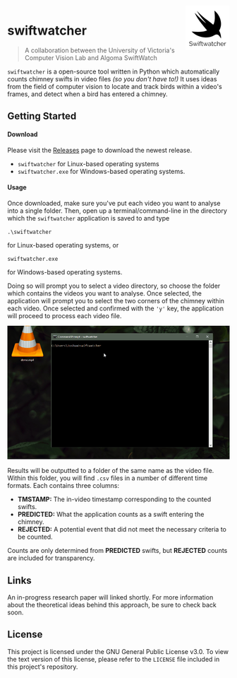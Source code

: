<img src="data/logo.png" align="right" style="width:100px;height:100px;"/>

# swiftwatcher
> A collaboration between the University of Victoria's Computer Vision 
Lab and Algoma SwiftWatch

`swiftwatcher` is a open-source tool written in Python which 
automatically counts chimney swifts in video files _(so you don't have 
to!)_ It uses ideas from the field of computer vision to locate and 
track birds within a video's frames, and detect when a bird has entered 
a chimney.

## Getting Started

#### Download

Please visit the 
[Releases](https://github.com/joshuacwnewton/swiftwatcher/releases) page
to download the newest release.
 * `swiftwatcher` for Linux-based 
operating systems
 * `swiftwatcher.exe` for Windows-based operating systems.

#### Usage

Once downloaded, make sure you've put each video you want to
analyse into a single folder. Then, open up a terminal/command-line in 
the directory which the `swiftwatcher` application is saved to and type

```
.\swiftwatcher
``` 
for Linux-based operating systems, or
```
swiftwatcher.exe
```
for Windows-based operating systems.

Doing so will prompt you to select a video directory, so choose the 
folder which contains the videos you want to analyse. Once selected, 
the application will prompt you to select the two corners of the 
chimney within each video. Once selected and confirmed with the `'y'` 
key, the application will proceed to process each video file.

![Swiftwatcher Demo](data/screenshots/demo.gif)

Results will be outputted to a folder of the same name as the video 
file. Within this folder, you will find `.csv` files in a number of 
different time formats. Each contains three columns: 

* **TMSTAMP:** The in-video timestamp corresponding to the counted 
swifts.
* **PREDICTED:** What the application counts as a swift entering the 
chimney.
* **REJECTED:** A potential event that did not meet the 
necessary criteria to be counted.

Counts are only determined from **PREDICTED** swifts, but **REJECTED**
counts are included for transparency. 

## Links

An in-progress research paper will linked shortly. For more information
about the theoretical ideas behind this approach, be sure to check back
soon.

## License

This project is licensed under the GNU General Public License v3.0. To
view the text version of this license, please refer to the `LICENSE`
file included in this project's repository.

